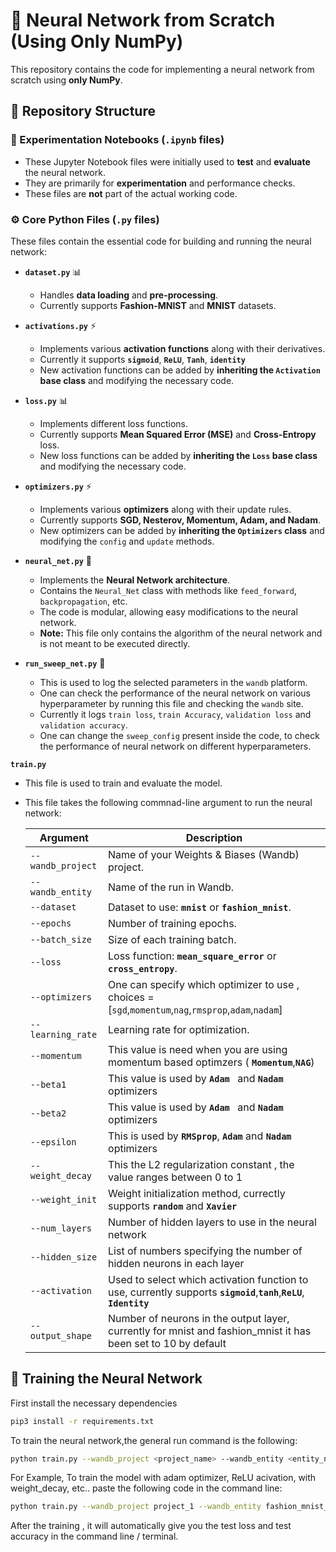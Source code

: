 # 🧠 Neural Network from Scratch (Using Only NumPy)

This repository contains the code for implementing a neural network from scratch using **only NumPy**.

## 📂 Repository Structure

### 🔬 Experimentation Notebooks (`.ipynb` files)
- These Jupyter Notebook files were initially used to **test** and **evaluate** the neural network.  
- They are primarily for **experimentation** and performance checks.  
- These files are **not** part of the actual working code.

### ⚙️ Core Python Files (`.py` files)
These files contain the essential code for building and running the neural network:

- **`dataset.py`** 📊  
  - Handles **data loading** and **pre-processing**.  
  - Currently supports **Fashion-MNIST** and **MNIST** datasets.

- **`activations.py`** ⚡  
  - Implements various **activation functions** along with their derivatives.
  - Currently it supports **`sigmoid`**, **`ReLU`**, **`Tanh`**, **`identity`**
  - New activation functions can be added by **inheriting the `Activation` base class** and modifying the necessary code.

- **`loss.py`** 📊  
  - Implements different loss functions.
  - Currently supports **Mean Squared Error (MSE)** and **Cross-Entropy** loss.
  - New loss functions can be added by **inheriting the `Loss` base class** and modifying the necessary code.

- **`optimizers.py`** ⚡  
  - Implements various **optimizers** along with their update rules.  
  - Currently supports **SGD, Nesterov, Momentum, Adam, and Nadam**.
  - New optimizers can be added by **inheriting the `Optimizers` class** and modifying the `config` and `update` methods.

- **`neural_net.py`** 🤖  
  - Implements the **Neural Network architecture**.
  - Contains the `Neural_Net` class with methods like `feed_forward`, `backpropagation`, etc.
  - The code is modular, allowing easy modifications to the neural network.
  - **Note:** This file only contains the algorithm of the neural network and is not meant to be executed directly.

- **`run_sweep_net.py`** 🤖  
  - This is used to log the selected parameters in the `wandb` platform.
  - One can check the performance of the neural network on various hyperparameter by running this file and checking the `wandb` site.
  - Currently it logs `train loss`, `train Accuracy`, `validation loss` and `validation accuracy`.
  - One can change the `sweep_config` present inside the code, to check the performance of neural network on different hyperparameters.


**`train.py`**
  - This file is used to train and evaluate the model.
  - This file takes the following commnad-line argument to run the neural network:
                
    | Argument        | Description |
    |----------------|-------------|
    | `--wandb_project`  | Name of your Weights & Biases (Wandb) project. |
    | `--wandb_entity`   | Name of the run in Wandb. |
    | `--dataset`        | Dataset to use: **`mnist`** or **`fashion_mnist`**. |
    | `--epochs`        | Number of training epochs. |
    | `--batch_size`    | Size of each training batch. |
    | `--loss`          | Loss function: **`mean_square_error`** or **`cross_entropy`**. |
    | `--optimizers`    | One can specify which optimizer to use , choices = [`sgd`,`momentum`,`nag`,`rmsprop`,`adam`,`nadam`] |
    | `--learning_rate` | Learning rate for optimization. |
    | `--momentum`      | This value is need when you are using momentum based optimzers ( **`Momentum`**,**`NAG`**) |
    | `--beta1`         | This value is used by **`Adam `** and **`Nadam`** optimizers |
    | `--beta2`         | This value is used by **`Adam `** and **`Nadam`** optimizers |
    | `--epsilon`         | This is used by **`RMSprop`**, **`Adam`** and **`Nadam`** optimizers |
    | `--weight_decay`      | This the L2 regularization constant , the value ranges between 0 to 1 |
    | `--weight_init`      | Weight initialization method, currectly supports **`random`** and **`Xavier`** |
    | `--num_layers`    | Number of hidden layers to use in the neural network |
    | `--hidden_size`   | List of numbers specifying the number of hidden neurons in each layer |
    | `--activation`    | Used to select which activation function to use, currently supports **`sigmoid`**,**`tanh`**,**`ReLU`**, **`Identity`** |
    | `--output_shape`   | Number of neurons in the output layer, currently for mnist and fashion_mnist it has been set to 10 by default | 
    
    
## 🚀 Training the Neural Network

First install the necessary dependencies
```bash
pip3 install -r requirements.txt
```

To train the neural network,the general run command is the following:

```bash
python train.py --wandb_project <project_name> --wandb_entity <entity_name> --dataset <dataset_name> --epochs <num_epochs> --batch_size <batch_size> --loss <loss_function> --learning_rate <lr> --momentum <momentum> --beta <beta> --beta1 <beta1> --beta2 <beta2> --epsilon <epsilon> --weight_decay <weight_decay> --weight_init <weight_init> --num_layers <num_layers> --hidden_size <hidden_size> --activation <activation> --output_shape <output_shape>

```
For Example, To train the model with adam optimizer, ReLU acivation, with weight_decay, etc.. paste the following code in the command line:
```bash
python train.py --wandb_project project_1 --wandb_entity fashion_mnist_run --dataset fashion_mnist --epochs 10 --batch_size 32 --loss cross_entropy --learning_rate 0.0001 --beta1 0.9 --beta2 0.999 --epsilon 1e-8 --weight_decay 0.0005 --weight_init Xavier --num_layers 4 --hidden_size 64 --activation ReLU --output_shape 10
```
After the training , it will automatically give you the test loss and test accuracy in the command line / terminal.





